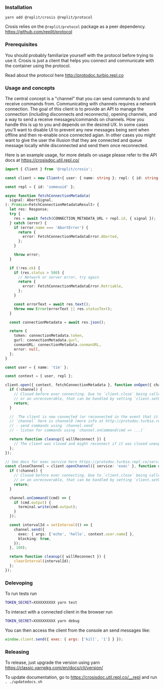 ### Installation

`yarn add @replit/crosis @replit/protocol`

Crosis relies on the `@replit/protocol` package as a peer dependency. https://github.com/replit/protocol

### Prerequisites

You should probably familiarize yourself with the protocol before trying to use it. Crosis is just a client that helps you connect and communicate with the container using the protocol.

Read about the protocol here http://protodoc.turbio.repl.co

### Usage and concepts

The central concept is a "channel" that you can send commands to and receive commands from. Communicating with channels requires a network connection. The goal of this client is to provide an API to manage the connection (including disconnects and reconnects), opening channels, and a way to send a receive messages/commands on channels. How you handle this is up to you and depends on the desired UX. In some cases you'll want to disable UI to prevent any new messages being sent when offline and then re-enable once connected agian. In other cases you might want to give the user the illusion that they are connected and queue message locally while disconnected and send them once reconnected.

Here is an example usage, for more details on usage please refer to the API docs at https://crosisdoc.util.repl.co/

```typescript
import { Client } from '@replit/crosis';

const client = new Client<{ user: { name: string }; repl: { id: string } }>();

const repl = { id: 'someuuid' };

async function fetchConnectionMetadata(
  signal: AbortSignal,
): Promise<FetchConnectionMetadataResult> {
  let res: Response;
  try {
    res = await fetch(CONNECTION_METADATA_URL + repl.id, { signal });
  } catch (error) {
    if (error.name === 'AbortError') {
      return {
        error: FetchConnectionMetadataError.Aborted,
      };
    }

    throw error;
  }

  if (!res.ok) {
    if (res.status > 500) {
      // Network or server error, try again
      return {
        error: FetchConnectionMetadataError.Retriable,
      };
    }

    const errorText = await res.text();
    throw new Error(errorText || res.statusText);
  }

  const connectionMetadata = await res.json();

  return {
    token: connectionMetadata.token,
    gurl: connectionMetadata.gurl,
    conmanURL: connectionMetadata.conmanURL,
    error: null,
  };
}

const user = { name: 'tim' };

const context = { user, repl };

client.open({ context, fetchConnectionMetadata }, function onOpen({ channel, context }) {
  if (!channel) {
    // Closed before ever connecting. Due to `client.close` being called
    // or an unrecoverable, that can be handled by setting `client.setUnrecoverableError`
    return;
  }

  //  The client is now connected (or reconnected in the event that it encountered an unexpected disconnect)
  // `channel` here is channel0 (more info at http://protodoc.turbio.repl.co/protov2)
  // - send commands using `channel.send`
  // - listen for commands using `channel.onCommand(cmd => ...)`

  return function cleanup({ willReconnect }) {
    // The client was closed and might reconnect if it was closed unexpectedly
  };
});

// See docs for exec service here https://protodoc.turbio.repl.co/services#exec
const closeChannel = client.openChannel({ service: 'exec' }, function open({ channel, context }) {
  if (!channel) {
    // Closed before ever connecting. Due to `client.close` being called, `closeChannel` being called
    // or an unrecoverable, that can be handled by setting `client.setUnrecoverableErr
    return;
  }

  channel.onCommand((cmd) => {
    if (cmd.output) {
      terminal.write(cmd.output);
    }
  });

  const intervalId = setInterval(() => {
    channel.send({
      exec: { args: ['echo', 'hello', context.user.name] },
      blocking: true,
    });
  }, 100);

  return function cleanup({ willReconnect }) {
    clearInterval(intervalId);
  };
});
```

### Delevoping

To run tests run

```bash
TOKEN_SECRET=XXXXXXXXXX yarn test
```

To interact with a connected client in the browser run

```bash
TOKEN_SECRET=XXXXXXXXXX yarn debug
```

You can then access the client from the console an send messages like:

```javascript
window.client.send({ exec: { args: ['kill', '1'] } });
```

### Releasing

To release, just upgrade the version using yarn https://classic.yarnpkg.com/en/docs/cli/version/

To update documentation, go to https://crosisdoc.util.repl.co/__repl and run `. ./updatedocs.sh`

